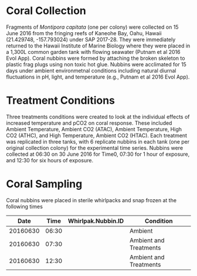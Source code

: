 # Coral Collection

Fragments of *Montipora capitata* (one per colony) were collected on 15 June 2016 from the fringing reefs of Kaneohe Bay, Oahu, Hawaii (21.429748, -157.793024) under SAP 2017-28. They were immediately returned to the Hawaii Institute of Marine Biology where they were placed in a 1,300L common garden tank with flowing seawater (Putnam et al 2016 Evol App). Coral nubbins were formed by attaching the broken skeleton to plastic frag plugs using non toxic hot glue. Nubbins were acclimated for 15 days under ambient environmetnal conditions including natural diurnal fluctuations in pH, light, and temperature (e.g., Putnam et al 2016 Evol App).

# Treatment Conditions

Three treatments conditions were created to look at the individual effects of increased temperature and pCO2 on coral response. These included Ambient Temperature, Ambient CO2 (ATAC), Ambient Temperature, High CO2  (ATHC), and High Temperature, Ambient CO2  (HTAC). Each treatment was replicated in three tanks, with 6 replicate nubbins in each tank (one per original collection colony) for the experimental time series. Nubbins were collected at 06:30 on 30 June 2016 for Time0, 07:30 for 1 hour of exposure, and 12:30 for six hours of exposure.

# Coral Sampling

Coral nubbins were placed in sterile whirlpacks and snap frozen at the following times

Date | Time | Whirlpak.Nubbin.ID | Condition
--- | --- | --- | ---
20160630 | 06:30 | | Ambient
20160630 | 07:30 | | Ambient and Treatments
20160630 | 12:30 | | Ambient and Treatments
